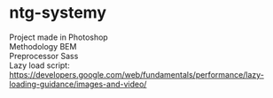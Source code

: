 # ntg-systemy
Project made in Photoshop\
Methodology BEM\
Preprocessor Sass\
Lazy load script:\
https://developers.google.com/web/fundamentals/performance/lazy-loading-guidance/images-and-video/
